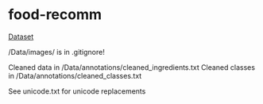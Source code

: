 # food-recomm

[Dataset](http://www.ub.edu/cvub/recipes5k/)

/Data/images/ is in .gitignore! 

Cleaned data in /Data/annotations/cleaned_ingredients.txt
Cleaned classes in /Data/annotations/cleaned_classes.txt

See unicode.txt for unicode replacements
